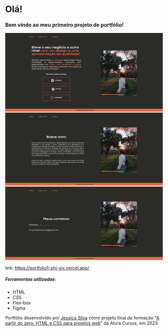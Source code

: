 # Olá! 

### Bem vindo ao meu primeiro projeto de portfólio!

<img src="/readme/home.png">
<img src="/readme/about.png">
<img src="/readme/contato.png">

link: https://portfolio1-phi-six.vercel.app/

##### Ferramentas utilizadas:
* HTML
* CSS
* Flex-box
* Figma

Portfólio desenvolvido por [Jessica Silva](https://www.linkedin.com/in/sdsjessica/) como projeto final da formação "[A partir do zero: HTML e CSS para projetos web](https://cursos.alura.com.br/formacao-html-css)" da Alura Cursos, em 2023.

